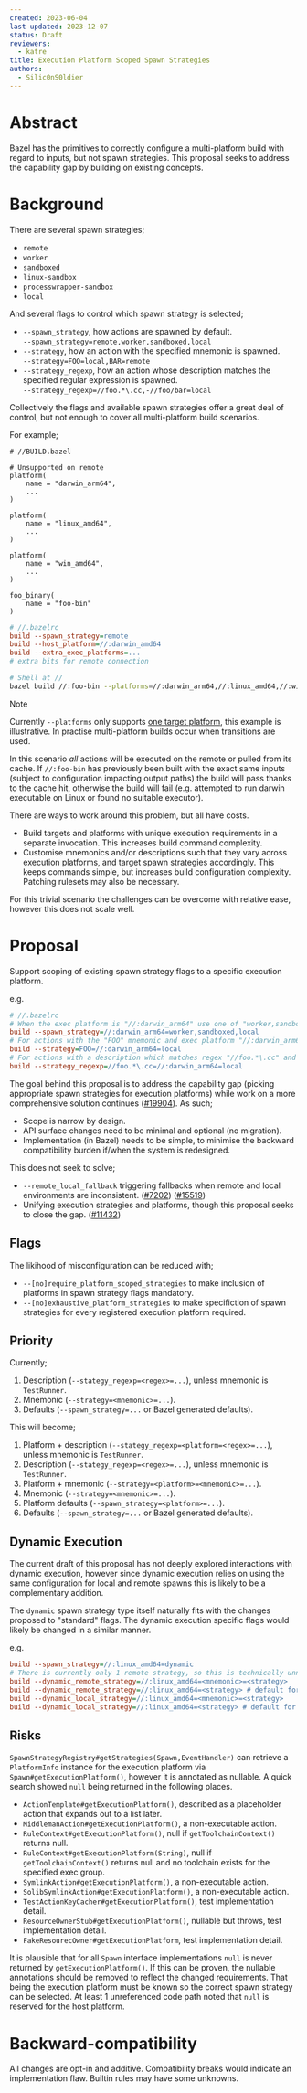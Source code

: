 ```yaml
---
created: 2023-06-04
last updated: 2023-12-07
status: Draft
reviewers:
  - katre
title: Execution Platform Scoped Spawn Strategies
authors:
  - Silic0nS0ldier
---
```


# Abstract

Bazel has the primitives to correctly configure a multi-platform build with regard to inputs, but not spawn strategies. This proposal seeks to address the capability gap by building on existing concepts.

# Background

There are several spawn strategies;
- `remote`
- `worker`
- `sandboxed`
- `linux-sandbox`
- `processwrapper-sandbox`
- `local`

And several flags to control which spawn strategy is selected;
- `--spawn_strategy`, how actions are spawned by default.<br/>
  `--spawn_strategy=remote,worker,sandboxed,local`
- `--strategy`, how an action with the specified mnemonic is spawned.<br/>
  `--strategy=FOO=local,BAR=remote`
- `--strategy_regexp`, how an action whose description matches the specified regular expression is spawned.<br/>
  `--strategy_regexp=//foo.*\.cc,-//foo/bar=local`

Collectively the flags and available spawn strategies offer a great deal of control, but not enough to cover all multi-platform build scenarios.

For example;

```starlark
# //BUILD.bazel

# Unsupported on remote
platform(
    name = "darwin_arm64",
    ...
)

platform(
    name = "linux_amd64",
    ...
)

platform(
    name = "win_amd64",
    ...
)

foo_binary(
    name = "foo-bin"
)

```

```ini
# //.bazelrc
build --spawn_strategy=remote
build --host_platform=//:darwin_amd64
build --extra_exec_platforms=...
# extra bits for remote connection
```

```sh
# Shell at //
bazel build //:foo-bin --platforms=//:darwin_arm64,//:linux_amd64,//:win_amd64
```

> [!NOTE]
> Currently `--platforms` only supports [one target platform](https://github.com/bazelbuild/bazel/issues/19807), this example is illustrative.
> In practise multi-platform builds occur when transitions are used.

In this scenario _all_ actions will be executed on the remote or pulled from its cache. If `//:foo-bin` has previously been built with the exact same inputs (subject to configuration impacting output paths) the build will pass thanks to the cache hit, otherwise the build will fail (e.g. attempted to run darwin executable on Linux or found no suitable executor).

There are ways to work around this problem, but all have costs.
- Build targets and platforms with unique execution requirements in a separate invocation.
  This increases build command complexity.
- Customise mnemonics and/or descriptions such that they vary across execution platforms, and target spawn strategies accordingly.
  This keeps commands simple, but increases build configuration complexity. Patching rulesets may also be necessary.

For this trivial scenario the challenges can be overcome with relative ease, however this does not scale well.

# Proposal

Support scoping of existing spawn strategy flags to a specific execution platform.

e.g.

```ini
# //.bazelrc
# When the exec platform is "//:darwin_arm64" use one of "worker,sandboxed,local" by default
build --spawn_strategy=//:darwin_arm64=worker,sandboxed,local
# For actions with the "FOO" mnemonic and exec platform "//:darwin_arm64" use "local"
build --strategy=FOO=//:darwin_arm64=local
# For actions with a description which matches regex "//foo.*\.cc" and exec platform "//:darwin_arm64" use "local"
build --strategy_regexp=//foo.*\.cc=//:darwin_arm64=local
```

The goal behind this proposal is to address the capability gap (picking appropriate spawn strategies for execution platforms) while work on a more comprehensive solution continues ([#19904](https://github.com/bazelbuild/bazel/issues/19904)).
As such;
* Scope is narrow by design.
* API surface changes need to be minimal and optional (no migration).
* Implementation (in Bazel) needs to be simple, to minimise the backward compatibility burden if/when the system is redesigned.

This does not seek to solve;
* `--remote_local_fallback` triggering fallbacks when remote and local environments are inconsistent. ([#7202](https://github.com/bazelbuild/bazel/issues/7202)) ([#15519](https://github.com/bazelbuild/bazel/issues/15519))
* Unifying execution strategies and platforms, though this proposal seeks to close the gap. ([#11432](https://github.com/bazelbuild/bazel/issues/11432))

## Flags

The likihood of misconfiguration can be reduced with;
- `--[no]require_platform_scoped_strategies` to make inclusion of platforms in spawn strategy flags mandatory.
- `--[no]exhaustive_platform_strategies` to make specifiction of spawn strategies for every registered execution platform required.

## Priority

Currently;
1. Description (`--stategy_regexp=<regex>=...`), unless mnemonic is `TestRunner`.
2. Mnemonic (`--strategy=<mnemonic>=...`).
3. Defaults (`--spawn_strategy=...` or Bazel generated defaults).

This will become;
1. Platform + description (`--stategy_regexp=<platform=<regex>=...`), unless mnemonic is `TestRunner`.
2. Description (`--stategy_regexp=<regex>=...`), unless mnemonic is `TestRunner`.
3. Platform + mnemonic (`--strategy=<platform>=<mnemonic>=...`).
4. Mnemonic (`--strategy=<mnemonic>=...`).
5. Platform defaults (`--spawn_strategy=<platform>=...`).
6. Defaults (`--spawn_strategy=...` or Bazel generated defaults).

## Dynamic Execution

The current draft of this proposal has not deeply explored interactions with dynamic execution, however since dynamic execution relies on using the same configuration for local and remote spawns this is likely to be a complementary addition.

The `dynamic` spawn strategy type itself naturally fits with the changes proposed to "standard" flags. The dynamic execution specific flags would likely be changed in a similar manner.

e.g.

```ini
build --spawn_strategy=//:linux_amd64=dynamic
# There is currently only 1 remote strategy, so this is technically unnecessary
build --dynamic_remote_strategy=//:linux_amd64=<mnemonic>=<strategy>
build --dynamic_remote_strategy=//:linux_amd64=<strategy> # default for exec platform
build --dynamic_local_strategy=//:linux_amd64=<mnemonic>=<strategy>
build --dynamic_local_strategy=//:linux_amd64=<strategy> # default for exec platform
```

## Risks

`SpawnStrategyRegistry#getStrategies(Spawn,EventHandler)` can retrieve a `PlatformInfo` instance for the execution platform via `Spawn#getExecutionPlatform()`, however it is annotated as nullable. A quick search showed `null` being returned in the following places.
- `ActionTemplate#getExecutionPlatform()`, described as a placeholder action that expands out to a list later.
- `MiddlemanAction#getExecutionPlatform()`, a non-executable action.
- `RuleContext#getExecutionPlatform()`, null if `getToolchainContext()` returns null.
- `RuleContext#getExecutionPlatform(String)`, null if `getToolchainContext()` returns null and no toolchain exists for the specified exec group.
- `SymlinkAction#getExecutionPlatform()`, a non-executable action.
- `SolibSymlinkAction#getExecutionPlatform()`, a non-executable action.
- `TestActionKeyCacher#getExecutionPlatform()`, test implementation detail.
- `ResourceOwnerStub#getExecutionPlatform()`, nullable but throws, test implementation detail.
- `FakeResourecOwner#getExecutionPlatform`, test implementation detail.

It is plausible that for all `Spawn` interface implementations `null` is never returned by `getExecutionPlatform()`. If this can be proven, the nullable annotations should be removed to reflect the changed requirements. That being the execution platform must be known so the correct spawn strategy can be selected. At least 1 unreferenced code path noted that `null` is reserved for the host platform.

# Backward-compatibility

All changes are opt-in and additive. Compatibility breaks would indicate an implementation flaw. Builtin rules may have some unknowns.
